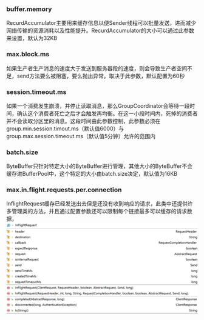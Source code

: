 ### buffer.memory
RecurdAccumulator主要用来缓存信息以便Sender线程可以批量发送，进而减少网络传输的资源消耗以及性能提升。RecurdAccumulator的大小可以通过此参数来设置，默认为32KB
### max.block.ms
如果生产者生产消息的速度大于发送到服务器段的速度，则会导致生产者空间不足，send方法要么被阻塞，要么抛出异常。取决于此参数，默认配置为60秒

### session.timeout.ms

如果一个消费发生崩溃，并停止读取消息，那么GroupCoordinator会等待一段时间，确认这个消费者死亡之后才会触发再均衡。在这一小段时间内，死掉的消费者并不会读取分区里的消息。这段时间由此参数控制，此参数必须在group.min.session.timout.ms（默认值6000）与group.max.session.timeout.ms（默认值5分钟）允许的范围内

### batch.size
ByteBuffer只针对特定大小的ByteBuffer进行管理，其他大小的ByteBuffer不会缓存进BufferPool中，这个特定的大小由batch.size决定，默认值为16KB
### max.in.flight.requests.per.connection
InflightRequest缓存已经发送出去但是还没有收到响应的请求，此类中还提供许多管理类的方法，并且通过配置参数还可以限制每个链接最多可以缓存的请求数据，
![xx](images/InfligtRequest.png)

